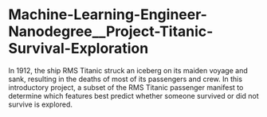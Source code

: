 # Machine-Learning-Engineer-Nanodegree__Project-Titanic-Survival-Exploration
In 1912, the ship RMS Titanic struck an iceberg on its maiden voyage and sank, resulting in the deaths of most of its passengers and crew. In this introductory project, a subset of the RMS Titanic passenger manifest to determine which features best predict whether someone survived or did not survive is explored. 
